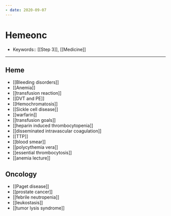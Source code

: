 ```yaml
---
- date: 2020-09-07
---
```


# Hemeonc

- Keywords:: [[Step 3]], [[Medicine]]
---

## Heme

- [[Bleeding disorders]]
- [[Anemia]]
- [[transfusion reaction]]
- [[DVT and PE]]
- [[Hemochromatosis]]
- [[Sickle cell disease]]
- [[warfarin]]
- [[transfusion goals]]
- [[heparin induced thrombocytopenia]]
- [[disseminated intravascular coagulation]]
- [[TTP]]
- [[blood smear]]
- [[polycythemia vera]]
- [[essential thrombocytosis]]
- [[anemia lecture]]

## Oncology

- [[Paget disease]]
- [[prostate cancer]]
- [[febrile neutropenia]]
- [[leukostasis]]
- [[tumor lysis syndrome]]
